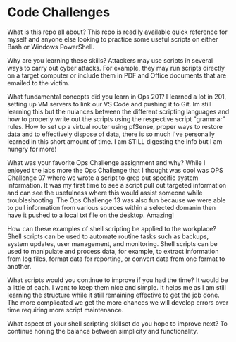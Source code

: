 # Code Challenges

What is this repo all about? This repo is readily available quick reference for myself and anyone else looking to practice some useful scripts on either Bash or Windows PowerShell. 

Why are you learning these skills?  Attackers may use scripts in several ways to carry out cyber attacks. For example, they may run scripts directly on a target computer or include them in PDF and Office documents that are emailed to the victim.

What fundamental concepts did you learn in Ops 201? I learned a lot in 201, setting up VM servers to link our VS Code and pushing it to Git.  Im still learning this but the nuiances between the different scripting languages and how to properly write out the scripts using the respective script "grammar" rules. How to set up a virtual router using pfSense, proper ways to restore data and to effectively dispose of data, there is so much I've personally learned in this short amount of time.  I am STILL digesting the info but I am hungry for more!

What was your favorite Ops Challenge assignment and why? While I enjoyed the labs more the Ops Challenge that I thought was cool was OPS Challenge 07 where we wrote a script to grep out specific system information.  It was my first time to see a script pull out targeted information and can see the usefulness where this would assist someone while troubleshooting. The Ops Challenge 13 was also fun because we were able to pull information from various sources within a selected domanin then have it pushed to a local txt file on the desktop.  Amazing!

How can these examples of shell scripting be applied to the workplace? Shell scripts can be used to automate routine tasks such as backups, system updates, user management, and monitoring. Shell scripts can be used to manipulate and process data, for example, to extract information from log files, format data for reporting, or convert data from one format to another.

What scripts would you continue to improve if you had the time? It would be a little of each.  I want to keep them nice and simple. It helps me as I am still learning the structure while it still remaining effective to get the job done.  The more complicated we get the more chances we will develop errors over time requiring more script maintenance.  

What aspect of your shell scripting skillset do you hope to improve next? To continue honing the balance between simplicity and functionality. 


